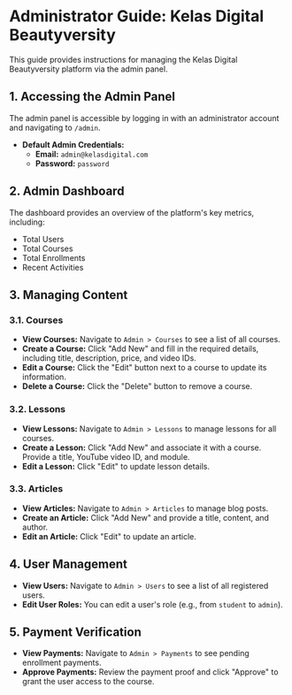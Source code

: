 # Administrator Guide: Kelas Digital Beautyversity

This guide provides instructions for managing the Kelas Digital Beautyversity platform via the admin panel.

## 1. Accessing the Admin Panel
The admin panel is accessible by logging in with an administrator account and navigating to `/admin`.

-   **Default Admin Credentials:**
    -   **Email:** `admin@kelasdigital.com`
    -   **Password:** `password`

## 2. Admin Dashboard
The dashboard provides an overview of the platform's key metrics, including:
-   Total Users
-   Total Courses
-   Total Enrollments
-   Recent Activities

## 3. Managing Content

### 3.1. Courses
-   **View Courses:** Navigate to `Admin > Courses` to see a list of all courses.
-   **Create a Course:** Click "Add New" and fill in the required details, including title, description, price, and video IDs.
-   **Edit a Course:** Click the "Edit" button next to a course to update its information.
-   **Delete a Course:** Click the "Delete" button to remove a course.

### 3.2. Lessons
-   **View Lessons:** Navigate to `Admin > Lessons` to manage lessons for all courses.
-   **Create a Lesson:** Click "Add New" and associate it with a course. Provide a title, YouTube video ID, and module.
-   **Edit a Lesson:** Click "Edit" to update lesson details.

### 3.3. Articles
-   **View Articles:** Navigate to `Admin > Articles` to manage blog posts.
-   **Create an Article:** Click "Add New" and provide a title, content, and author.
-   **Edit an Article:** Click "Edit" to update an article.

## 4. User Management
-   **View Users:** Navigate to `Admin > Users` to see a list of all registered users.
-   **Edit User Roles:** You can edit a user's role (e.g., from `student` to `admin`).

## 5. Payment Verification
-   **View Payments:** Navigate to `Admin > Payments` to see pending enrollment payments.
-   **Approve Payments:** Review the payment proof and click "Approve" to grant the user access to the course.
